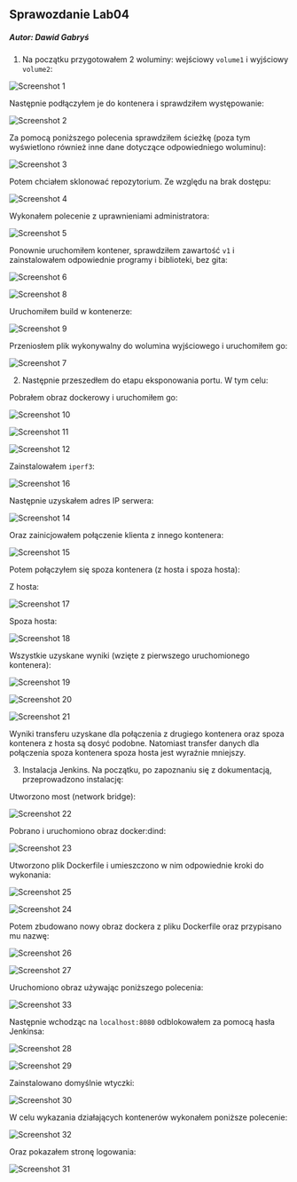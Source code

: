 ## Sprawozdanie Lab04
##### Autor: Dawid Gabryś

1. Na początku przygotowałem 2 woluminy: wejściowy ```volume1``` i wyjściowy ```volume2```:

![Screenshot 1](Screenshot_1.png)

Następnie podłączyłem je do kontenera i sprawdziłem występowanie:

![Screenshot 2](Screenshot_2.png)

Za pomocą poniższego polecenia sprawdziłem ścieżkę (poza tym wyświetlono również inne dane dotyczące odpowiedniego woluminu):

![Screenshot 3](Screenshot_3.png)

Potem chciałem sklonować repozytorium. Ze względu na brak dostępu:

![Screenshot 4](Screenshot_4.png)

Wykonałem polecenie z uprawnieniami administratora:

![Screenshot 5](Screenshot_5.png)

Ponownie uruchomiłem kontener, sprawdziłem zawartość ```v1``` i zainstalowałem odpowiednie programy i biblioteki, bez gita:

![Screenshot 6](Screenshot_6.png)

![Screenshot 8](Screenshot_8.png)

Uruchomiłem build w kontenerze:

![Screenshot 9](Screenshot_9.png)

Przeniosłem plik wykonywalny do wolumina wyjściowego i uruchomiłem go:

![Screenshot 7](Screenshot_7.png)

2. Następnie przeszedłem do etapu eksponowania portu. W tym celu:

Pobrałem obraz dockerowy i uruchomiłem go:

![Screenshot 10](Screenshot_10.png)

![Screenshot 11](Screenshot_11.png)

![Screenshot 12](Screenshot_12.png)

Zainstalowałem ```iperf3```:

![Screenshot 16](Screenshot_16.png)

Następnie uzyskałem adres IP serwera:

![Screenshot 14](Screenshot_14.png)

Oraz zainicjowałem połączenie klienta z innego kontenera:

![Screenshot 15](Screenshot_15.png)

Potem połączyłem się spoza kontenera (z hosta i spoza hosta):

Z hosta:

![Screenshot 17](Screenshot_17.png)

Spoza hosta:

![Screenshot 18](Screenshot_18.png)

Wszystkie uzyskane wyniki (wzięte z pierwszego uruchomionego kontenera):

![Screenshot 19](Screenshot_19.png)

![Screenshot 20](Screenshot_20.png)

![Screenshot 21](Screenshot_21.png)

Wyniki transferu uzyskane dla połączenia z drugiego kontenera oraz spoza kontenera z hosta są dosyć podobne. Natomiast transfer danych dla połączenia spoza kontenera spoza hosta jest wyraźnie mniejszy.

 

3. Instalacja Jenkins. Na początku, po zapoznaniu się z dokumentacją, przeprowadzono instalację:

Utworzono most (network bridge):

![Screenshot 22](Screenshot_22.png)

Pobrano i uruchomiono obraz docker:dind:

![Screenshot 23](Screenshot_23.png)

Utworzono plik Dockerfile i umieszczono w nim odpowiednie kroki do wykonania:

![Screenshot 25](Screenshot_25.png)

![Screenshot 24](Screenshot_24.png)

Potem zbudowano nowy obraz dockera z pliku Dockerfile oraz przypisano mu nazwę:

![Screenshot 26](Screenshot_26.png)

![Screenshot 27](Screenshot_27.png)

Uruchomiono obraz używając poniższego polecenia:

![Screenshot 33](Screenshot_33.png)

Następnie wchodząc na ```localhost:8080``` odblokowałem za pomocą hasła Jenkinsa:

![Screenshot 28](Screenshot_28.png)

![Screenshot 29](Screenshot_29.png)

Zainstalowano domyślnie wtyczki:

![Screenshot 30](Screenshot_30.png)

W celu wykazania działających kontenerów wykonałem poniższe polecenie:

![Screenshot 32](Screenshot_32.png)

Oraz pokazałem stronę logowania:

![Screenshot 31](Screenshot_31.png)
